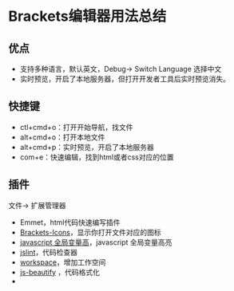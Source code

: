 # Brackets编辑器用法总结

## 优点

- 支持多种语言，默认英文，Debug-> Switch Language 选择中文
- 实时预览，开启了本地服务器，但打开开发者工具后实时预览消失。

## 快捷键

- ctl+cmd+o：打开开始导航，找文件
- alt+cmd+o：打开本地文件
- alt+cmd+p：实时预览，开启了本地服务器
- com+e：快速编辑，找到html或者css对应的位置





## 插件

文件-> 扩展管理器

- Emmet，html代码快速编写插件
- [Brackets-Icons](https://github.com/ivogabe/Brackets-Icons)，显示你打开文件对应的图标
- [javascript 全局变量高](https://github.com/ForbesLindesay/brackets-globals)，javascript 全局变量高亮
- [jslint](https://github.com/markmcintyre/brackets-jslint)，代码检查器
- [workspace](https://github.com/thomasvalera/Brackets-Workspaces)，增加工作空间
- [js-beautify](https://github.com/beautify-web/js-beautify) ，代码格式化
- ​



